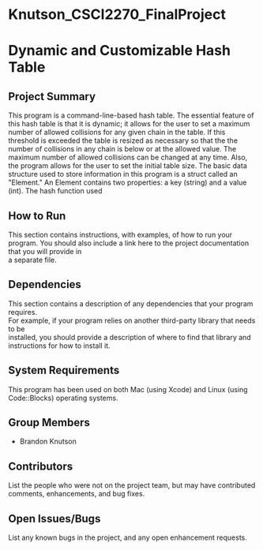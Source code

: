 # Knutson_CSCI2270_FinalProject

# Dynamic and Customizable Hash Table

## Project Summary

This program is a command-line-based hash table. The essential feature of this hash table is that it is dynamic; it allows for the user to set a maximum number of allowed collisions for any given chain in the table. If this threshold is exceeded the table is resized as necessary so that the the number of collisions in any chain is below or at the allowed value. The maximum number of allowed collisions can be changed at any time. Also, the program allows for the user to set the initial table size. The basic data structure used to store information in this program is a struct called an "Element." An Element contains two properties: a key (string) and a value (int). The hash function used 

## How to Run

This	section contains	instructions,	with	examples,	of	how	to	run	your	program.	You	
should	also	include	a	link	here	to	the	project	documentation	that	you	will	provide	in	
a	separate	file.

## Dependencies

This	section	contains	a	description	of	any	dependencies	that	your	program	requires.	
For	example,	if	your	program	relies	on	another	third-party	library	that	needs	to	be	
installed,	you	should	provide	a	description	of	where	to	find	that	library	and	
instructions	for	how	to	install	it.

## System Requirements

This program has been used on both Mac (using Xcode) and Linux (using Code::Blocks) operating systems. 

## Group Members

* Brandon Knutson

## Contributors

List	the	people	who	were	not	on	the	project	team,	but	may	have	contributed	
comments,	enhancements,	and	bug	fixes.

## Open Issues/Bugs

List	any	known	bugs	in	the	project,	and	any	open	enhancement	requests.